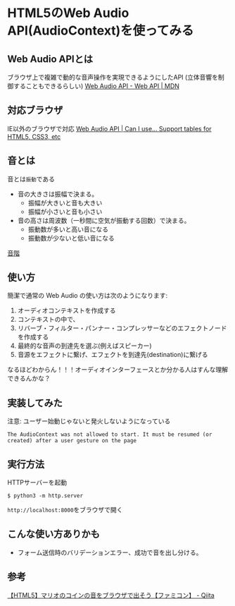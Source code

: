 # HTML5のWeb Audio API(AudioContext)を使ってみる

## Web Audio APIとは

ブラウザ上で複雑で動的な音声操作を実現できるようにしたAPI
(立体音響を制御することもできるらしい)
[Web Audio API \- Web API \| MDN](https://developer.mozilla.org/ja/docs/Web/API/Web_Audio_API)

## 対応ブラウザ

IE以外のブラウザで対応
[Web Audio API \| Can I use\.\.\. Support tables for HTML5, CSS3, etc](https://caniuse.com/audio-api)

## 音とは

音とは`振動`である

- 音の大きさは振幅で決まる。
  - 振幅が大きいと音も大きい
  - 振幅が小さいと音も小さい
- 音の高さは周波数（一秒間に空気が振動する回数）で決まる。
  - 振動数が多いと高い音になる
  - 振動数が少ないと低い音になる

[音階](https://hochouki.soudan-anshin.com/cont/sound/)

## 使い方

簡潔で通常の Web Audio の使い方は次のようになります:

1. オーディオコンテキストを作成する
1. コンテキストの中で、<audio>,オシレーター,ストリームなどの音源を作成する
1. リバーブ・フィルター・パンナー・コンプレッサーなどのエフェクトノードを作成する
1. 最終的な音声の到達先を選ぶ(例えばスピーカー)
1. 音源をエフェクトに繋げ、エフェクトを到達先(destination)に繋げる

なるほどわからん！！！オーディオインターフェースとか分かる人はすんな理解できるんかな？


## 実装してみた

注意: ユーザー始動じゃないと発火しないようになっている

```
The AudioContext was not allowed to start. It must be resumed (or created) after a user gesture on the page
```

## 実行方法

HTTPサーバーを起動

```
$ python3 -m http.server
```

`http://localhost:8000`をブラウザで開く

## こんな使い方ありかも

- フォーム送信時のバリデーションエラー、成功で音を出し分ける。

## 参考

[【HTML5】マリオのコインの音をブラウザで出そう【ファミコン】 \- Qiita](https://qiita.com/kurokky/items/f18341c17ad846332569)
